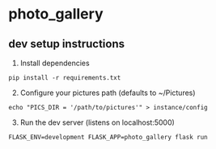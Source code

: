 photo_gallery
=============

dev setup instructions
----------------------

1. Install dependencies

`pip install -r requirements.txt`

2. Configure your pictures path (defaults to ~/Pictures)

`echo "PICS_DIR = '/path/to/pictures'" > instance/config`

3. Run the dev server (listens on localhost:5000)

`FLASK_ENV=development FLASK_APP=photo_gallery flask run`
